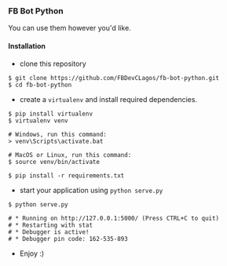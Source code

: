 ### FB Bot Python

You can use them however you'd like.

#### Installation

- clone this repository

```console
$ git clone https://github.com/FBDevCLagos/fb-bot-python.git
$ cd fb-bot-python 
```
- create a `virtualenv` and install required dependencies.

```console
$ pip install virtualenv
$ virtualenv venv

# Windows, run this command:
> venv\Scripts\activate.bat

# MacOS or Linux, run this command:
$ source venv/bin/activate

$ pip install -r requirements.txt
```
- start your application using `python serve.py`

```console
$ python serve.py

# * Running on http://127.0.0.1:5000/ (Press CTRL+C to quit)
# * Restarting with stat
# * Debugger is active!
# * Debugger pin code: 162-535-893
```

- Enjoy :)
